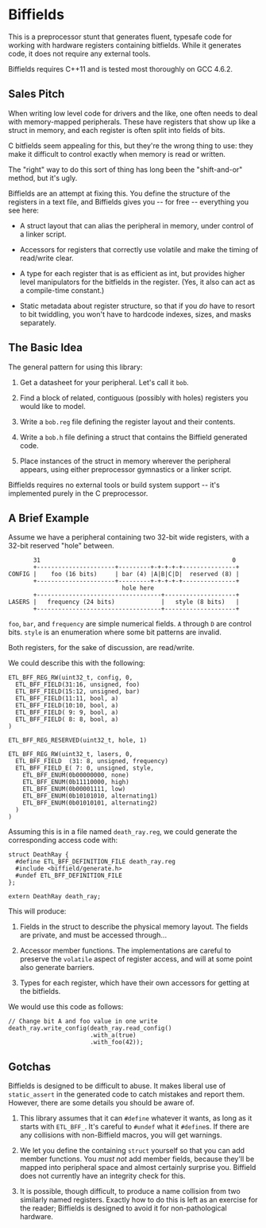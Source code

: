 Biffields
=========

This is a preprocessor stunt that generates fluent, typesafe code for working
with hardware registers containing bitfields.  While it generates code, it does
not require any external tools.

Biffields requires C++11 and is tested most thoroughly on GCC 4.6.2.


Sales Pitch
-----------

When writing low level code for drivers and the like, one often needs to deal
with memory-mapped peripherals.  These have registers that show up like a struct
in memory, and each register is often split into fields of bits.

C bitfields seem appealing for this, but they're the wrong thing to use: they
make it difficult to control exactly when memory is read or written.

The "right" way to do this sort of thing has long been the "shift-and-or"
method, but it's ugly.

Biffields are an attempt at fixing this.  You define the structure of the
registers in a text file, and Biffields gives you -- for free -- everything you
see here:

 - A struct layout that can alias the peripheral in memory, under control of a
   linker script.

 - Accessors for registers that correctly use volatile and make the timing of
   read/write clear.

 - A type for each register that is as efficient as int, but provides higher
   level manipulators for the bitfields in the register.  (Yes, it also can
   act as a compile-time constant.)

 - Static metadata about register structure, so that if you *do* have to resort
   to bit twiddling, you won't have to hardcode indexes, sizes, and masks
   separately.


The Basic Idea
--------------

The general pattern for using this library:

 1. Get a datasheet for your peripheral.  Let's call it `bob`.

 2. Find a block of related, contiguous (possibly with holes) registers you
    would like to model.

 3. Write a `bob.reg` file defining the register layout and their contents.

 4. Write a `bob.h` file defining a struct that contains the Biffield generated
    code.

 5. Place instances of the struct in memory wherever the peripheral appears,
    using either preprocessor gymnastics or a linker script.

Biffields requires no external tools or build system support -- it's implemented
purely in the C preprocessor.


A Brief Example
---------------

Assume we have a peripheral containing two 32-bit wide registers, with a 32-bit
reserved "hole" between.

           31                                                      0
           +----------------------+---------+-+-+-+-+---------------+
    CONFIG |    foo (16 bits)     | bar (4) |A|B|C|D|  reserved (8) |
           +----------------------+---------+-+-+-+-+---------------+
                                    hole here
           +-----------------------------------+--------------------+
    LASERS |   frequency (24 bits)             |   style (8 bits)   |
           +-----------------------------------+--------------------+

`foo`, `bar`, and `frequency` are simple numerical fields.  `A` through `D` are
control bits.  `style` is an enumeration where some bit patterns are invalid.

Both registers, for the sake of discussion, are read/write.

We could describe this with the following:

    ETL_BFF_REG_RW(uint32_t, config, 0,
      ETL_BFF_FIELD(31:16, unsigned, foo)
      ETL_BFF_FIELD(15:12, unsigned, bar)
      ETL_BFF_FIELD(11:11, bool, a)
      ETL_BFF_FIELD(10:10, bool, a)
      ETL_BFF_FIELD( 9: 9, bool, a)
      ETL_BFF_FIELD( 8: 8, bool, a)
    )

    ETL_BFF_REG_RESERVED(uint32_t, hole, 1)

    ETL_BFF_REG_RW(uint32_t, lasers, 0,
      ETL_BFF_FIELD  (31: 8, unsigned, frequency)
      ETL_BFF_FIELD_E( 7: 0, unsigned, style,
        ETL_BFF_ENUM(0b00000000, none)
        ETL_BFF_ENUM(0b11110000, high)
        ETL_BFF_ENUM(0b00001111, low)
        ETL_BFF_ENUM(0b10101010, alternating1)
        ETL_BFF_ENUM(0b01010101, alternating2)
      )
    )

Assuming this is in a file named `death_ray.reg`, we could generate the
corresponding access code with:

    struct DeathRay {
      #define ETL_BFF_DEFINITION_FILE death_ray.reg
      #include <biffield/generate.h>
      #undef ETL_BFF_DEFINITION_FILE
    };

    extern DeathRay death_ray;

This will produce:

 1. Fields in the struct to describe the physical memory layout.  The fields are
    private, and must be accessed through...

 2. Accessor member functions.  The implementations are careful to preserve the
    `volatile` aspect of register access, and will at some point also generate
    barriers.

 3. Types for each register, which have their own accessors for getting at the
    bitfields.

We would use this code as follows:

    // Change bit A and foo value in one write
    death_ray.write_config(death_ray.read_config()
                           .with_a(true)
                           .with_foo(42));


Gotchas
-------

Biffields is designed to be difficult to abuse.  It makes liberal use of
`static_assert` in the generated code to catch mistakes and report them.
However, there are some details you should be aware of.

 1. This library assumes that it can `#define` whatever it wants, as long as it
    starts with `ETL_BFF_`.  It's careful to `#undef` what it `#define`s.  If
    there are any collisions with non-Biffield macros, you will get warnings.

 2. We let you define the containing `struct` yourself so that you can add
    member functions.  You *must not* add member fields, because they'll be
    mapped into peripheral space and almost certainly surprise you.  Biffield
    does not currently have an integrity check for this.

 3. It is possible, though difficult, to produce a name collision from two
    similarly named registers.  Exactly how to do this is left as an exercise
    for the reader; Biffields is designed to avoid it for non-pathological
    hardware.
